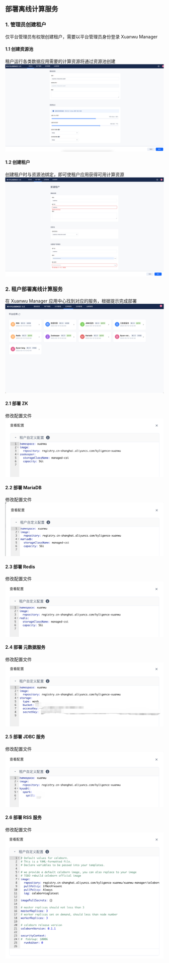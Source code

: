 ## 部署离线计算服务
### 1. 管理员创建租户
仅平台管理员有权限创建租户，需要以平台管理员身份登录 Xuanwu Manager 
#### 1.1 创建资源池
租户运行各类数据应用需要的计算资源将通过资源池创建
![alt text](./img/dw_installation_guide/1.png "title")

####  1.2 创建租户
创建租户时与资源池绑定，即可使租户应用获得可用计算资源
![alt text](./img/dw_installation_guide/2.png "title")

###  2. 租户部署离线计算服务
在 Xuanwu Manager 应用中心找到对应的服务，根据提示完成部署
![alt text](./img/dw_installation_guide/3.png "title")

#### 2.1 部署 ZK
修改配置文件
![alt text](./img/dw_installation_guide/4.png "title")

#### 2.2 部署 MariaDB
修改配置文件
![alt text](./img/dw_installation_guide/5.png "title")

#### 2.3 部署 Redis
修改配置文件
![alt text](./img/dw_installation_guide/6.png "title")

#### 2.4 部署 元数据服务
修改配置文件
![alt text](./img/dw_installation_guide/7.png "title")

#### 2.5 部署 JDBC 服务
修改配置文件
![alt text](./img/dw_installation_guide/8.png "title")

#### 2.6 部署 RSS 服务
修改配置文件
![alt text](./img/dw_installation_guide/9.png "title")